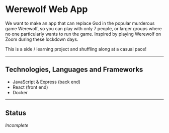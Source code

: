 # Werewolf Web App

We want to make an app that can replace God in the popular murderous game Werewolf, so you can play with only 7 people, or larger groups where no one particularly wants to run the game. Inspired by playing Werewolf on Zoom during these lockdown days. 

This is a side / learning project and shuffling along at a casual pace!

***
## Technologies, Languages and Frameworks

- JavaScript & Express (back end)
- React (front end)
- Docker

***
## Status

*Incomplete*




